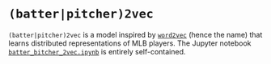 # <code>(batter|pitcher)2vec</code>
<code>(batter|pitcher)2vec</code> is a model inspired by [<code>word2vec</code>](https://en.wikipedia.org/wiki/Word2vec) (hence the name) that learns distributed representations of MLB players. The Jupyter notebook [<code>batter_bitcher_2vec.ipynb</code>](https://github.com/airalcorn2/batter-pitcher-2vec/blob/master/batter_pitcher_2vec.ipynb) is entirely self-contained.
